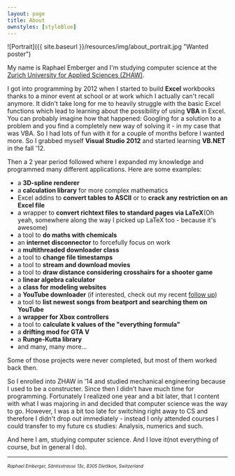 ```yaml
---
layout: page
title: About
ownstyles: [styleBlue]
---
```


![Portrait]({{ site.baseurl }}/resources/img/about_portrait.jpg "Wanted poster")

My name is Raphael Emberger and I'm studying computer science at the [Zurich University for Applied Sciences (ZHAW)](https://www.zhaw.ch/).

I got into programming by 2012 when I started to build **Excel** workbooks thanks to a minor event at school or at work which I actually can't recall anymore. It didn't take long for me to heavily struggle with the basic Excel functions which lead to learning about the possibility of using **VBA** in Excel. You can probably imagine how that happened: Googling for a solution to a problem and you find a completely new way of solving it - in my case that was VBA. So I had lots of fun with it for a couple of months before I wanted more. So I grabbed myself **Visual Studio 2012** and started learning **VB.NET** in the fall '12.

Then a 2 year period followed where I expanded my knowledge and programmed many different applications. Here are some examples:

- a **3D-spline renderer**
- a **calculation library** for more complex mathematics
- Excel addins to **convert tables to ASCII** or to **crack any restriction on an Excel file**
- a wrapper to **convert richtext files to standard pages via LaTeX**(Oh yeah, somewhere along the way I picked up LaTeX too - because it's awesome)
- a tool to **do maths with chemicals**
- an **internet disconnector** to forcefully focus on work
- a **multithreaded downloader class**
- a tool to **change file timestamps**
- a tool to **stream and download movies**
- a tool to **draw distance considering crosshairs for a shooter game**
- a **linear algebra calculator**
- a **class for modeling websites**
- a **YouTube downloader** (if interested, check out my recent [follow up](/2017/06/23/youtube_downloader_1))
- a tool to **list newest songs from beatport and searching them on YouTube**
- a **wrapper for Xbox controllers**
- a tool to **calculate k values of the "everything formula"**
- a **drifting mod for GTA V**
- a **Runge-Kutta library**
- and many, many more...

Some of those projects were never completed, but most of them worked back then.

So I enrolled into ZHAW in '14 and studied mechanical engineering because I used to be a constructer. Since then I didn't have much time for programming. Fortunately I realized one year and a bit later, that I content with what I was majoring in and decided that computer science was the way to go. However, I was a bit too late for switching right away to CS and therefore I didn't drop out immediately - instead I only attended courses I could transfer to my future cs studies: Analysis, numerics and such.

And here I am, studying computer science. And I love it(not everything of course, but in general I do).

---

<small style="font-size: 10px"><em>Raphael Emberger, Säntisstrasse 13c, 8305 Dietlikon, Switzerland</em></small>
